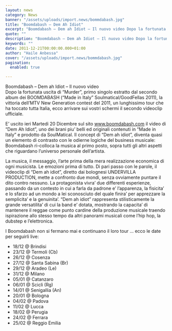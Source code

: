 ```yaml
---
layout: news
category: News
banner: "/assets/uploads/import.news/bommdabash.jpg"
title: "Boomdabash – Dem Ah Idiot"
excerpt: "Boomdabash – Dem ah Idiot – Il nuovo video Dopo la fortunata uscita di “Murder”, primo singolo estratto dal secondo album dei BOOMDABASH (“Made in Italy” Soulmatical/GoodFellas 2011), la vittoria dell’MTV New Generation contest del 2011, un lunghissimo tour che ha toccato tutta Italia, ecco arrivare sui vostri schermi il secondo videoclip ufficiale. E’ uscito [&hellip"
quote: ""
description: "Boomdabash – Dem ah Idiot – Il nuovo video Dopo la fortunata uscita di “Murder”, primo singolo estratto dal secondo album dei BOOMDABASH (“Made in Italy” Soulmatical/GoodFellas 2011), la vittoria dell’MTV New Generation contest del 2011, un lunghissimo tour che ha toccato tutta Italia, ecco arrivare sui vostri schermi il secondo videoclip ufficiale. E’ uscito [&hellip"
keywords: ""
date: 2011-12-21T00:00:00.000+01:00
author: "Haile Anbessa"
cover: "/assets/uploads/import.news/bommdabash.jpg"
pagination:
  enabled: true

---
```


Boomdabash – Dem ah Idiot – Il nuovo video  
Dopo la fortunata uscita di “Murder”, primo singolo estratto dal secondo album dei BOOMDABASH (“Made in Italy” Soulmatical/GoodFellas 2011), la vittoria dell’MTV New Generation contest del 2011, un lunghissimo tour che ha toccato tutta Italia, ecco arrivare sui vostri schermi il secondo videoclip ufficiale.

E’ uscito ieri Martedi 20 Dicembre sul sito www.boomdabash.com il video di “Dem Ah Idiot”, uno dei brani piu’ belli ed originali contenuti in “Made in Italy” e prodotto da SoulMatical. Il concept di “Dem ah idiot”, diventa quasi un elemento di contrasto con le odierne logiche del business musicale: Boomdabash ri-colloca la musica al primo posto, sopra tutti gli altri aspetti che riguardano l’universo personale dell’artista.

La musica, il messaggio, l’arte prima della mera realizzazione economica di ogni musicista. Le emozioni prima di tutto. Di pari passo con le parole, il videoclip di “Dem ah idiot”, diretto dai bolognesi UNDERVILLA PRODUCTION, mette a confronto due mondi, senza ovviamente puntare il dito contro nessuno. La protagonista vivra’ due differenti esperienze, passando da un contesto in cui a farla da padrone e’ l’apparenza, la fisicita’ e lo sfarzo ad un mondo a lei sconosciuto del quale finira’ per apprezzare la semplicita’ e la genuinita’. “Dem ah idiot” rappresenta stilisticamente la grande versatilita’ di cui la band e’ dotata, mostrando la capacita’ di mantenere il reggae come punto cardine della produzione musicale traendo ispirazione allo stesso tempo da altri panorami musicali come l’hip hop, la dubstep e l’elettronica.

I Boomdabash non si fermano mai e continuano il loro tour … ecco le date per seguirli live:

* 18/12 @ Brindisi
* 23/12 @ Termoli (Cb)
* 26/12 @ Cosenza
* 27/12 @ Santa Sabina (Br)
* 29/12 @ Aradeo (Le)
* 31/12 @ Milano
* 05/01 @ Catanzaro
* 06/01 @ Scicli (Rg)
* 14/01 @ Senigallia (An)
* 20/01 @ Bologna
* 04/02 @ Padova
* 11/02 @ Lucca
* 18/02 @ Perugia
* 24/02 @ Ferrara
* 25/02 @ Reggio Emilia